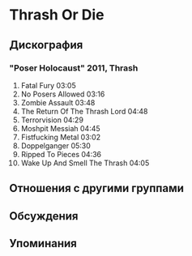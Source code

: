 # Thrash Or Die



## Дискография

### "Poser Holocaust" 2011, Thrash

01. Fatal Fury 03:05
02. No Posers Allowed 03:16
03. Zombie Assault 03:48
04. The Return Of The Thrash Lord 04:48
05. Terrorvision 04:29
06. Moshpit Messiah 04:45
07. Fistfucking Metal 03:02
08. Doppelganger 05:30
09. Ripped To Pieces 04:36
10. Wake Up And Smell The Thrash 04:05 


## Отношения с другими группами


## Обсуждения


## Упоминания

